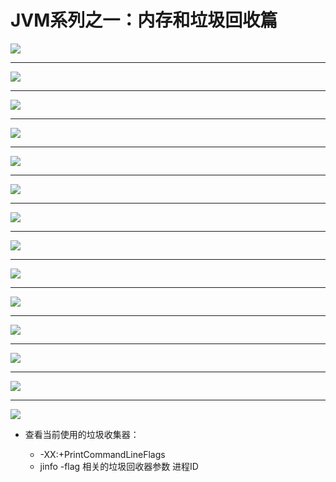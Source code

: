 # JVM系列之一：内存和垃圾回收篇

![](img/image_2022-05-24-13-51-59.png)

-----

![](img/image_2022-05-26-10-52-48.png)


-----

![](img/image_2022-05-26-10-28-21.png)


-----

![](img/image_2022-05-26-11-22-03.png)


-----
![](img/image_2022-05-27-10-34-38.png)

-----
![](img/image_2022-05-27-10-58-56.png)



-----

![](img/image_2022-05-27-13-46-32.png)

-----
![](img/image_2022-05-27-15-14-11.png)


-----

![](img/image_2022-05-29-09-21-42.png)

-----

![](img/image_2022-05-29-15-10-42.png)


-----

![](img/image_2022-05-30-10-30-13.png)

-----

![](img/image_2022-05-30-11-07-05.png)

------

![](img/image_2022-05-30-16-39-17.png)

------

![](img/image_2022-05-30-17-18-26.png)

* 查看当前使用的垃圾收集器：

  * -XX:+PrintCommandLineFlags
  * jinfo -flag 相关的垃圾回收器参数 进程ID



















